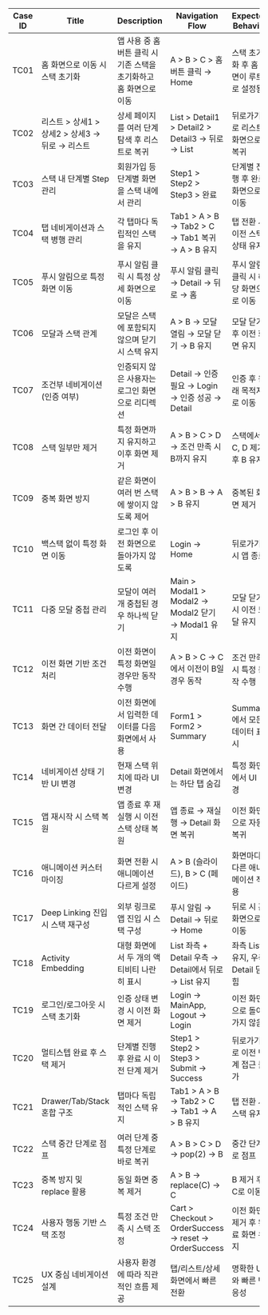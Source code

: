 | Case ID | Title | Description | Navigation Flow | Expected Behavior | Notes |
|---|---|---|---|---|---|
| TC01 | 홈 화면으로 이동 시 스택 초기화 | 앱 사용 중 홈 버튼 클릭 시 기존 스택을 초기화하고 홈 화면으로 이동 | A > B > C > 홈 버튼 클릭 → Home | 스택 초기화 후 홈 화면이 루트로 설정됨 | popToTop 또는 reset 사용 |
| TC02 | 리스트 > 상세1 > 상세2 > 상세3 → 뒤로 → 리스트 | 상세 페이지를 여러 단계 탐색 후 리스트로 복귀 | List > Detail1 > Detail2 > Detail3 → 뒤로 → List | 뒤로가기로 리스트 화면으로 복귀 | popTo 또는 reset 사용 |
| TC03 | 스택 내 단계별 Step 관리 | 회원가입 등 단계별 화면을 스택 내에서 관리 | Step1 > Step2 > Step3 > 완료 | 단계별 진행 후 완료 화면으로 이동 | Context 또는 Redux로 Step 상태 관리 |
| TC04 | 탭 네비게이션과 스택 병행 관리 | 각 탭마다 독립적인 스택을 유지 | Tab1 > A > B → Tab2 > C → Tab1 복귀 → A > B 유지 | 탭 전환 시 이전 스택 상태 유지 | 탭별 네비게이션 컨테이너 사용 |
| TC05 | 푸시 알림으로 특정 화면 이동 | 푸시 알림 클릭 시 특정 상세 화면으로 이동 | 푸시 알림 클릭 → Detail → 뒤로 → 홈 | 푸시 알림 클릭 시 해당 화면으로 이동 | navigate 또는 reset 후 이동 |
| TC06 | 모달과 스택 관계 | 모달은 스택에 포함되지 않으며 닫기 시 스택 유지 | A > B → 모달 열림 → 모달 닫기 → B 유지 | 모달 닫기 후 이전 화면 유지 | 모달은 별도 레이어로 관리 |
| TC07 | 조건부 네비게이션 (인증 여부) | 인증되지 않은 사용자는 로그인 화면으로 리디렉션 | Detail → 인증 필요 → Login → 인증 성공 → Detail | 인증 후 원래 목적지로 이동 | replace 또는 navigate 사용 |
| TC08 | 스택 일부만 제거 | 특정 화면까지 유지하고 이후 화면 제거 | A > B > C > D → 조건 만족 시 B까지 유지 | 스택에서 C, D 제거 후 B 유지 | popUntil 또는 커스텀 스택 필터링 |
| TC09 | 중복 화면 방지 | 같은 화면이 여러 번 스택에 쌓이지 않도록 제어 | A > B > B → A > B 유지 | 중복된 화면 제거 | preventDuplicate 또는 replace 사용 |
| TC10 | 백스택 없이 특정 화면 이동 | 로그인 후 이전 화면으로 돌아가지 않도록 | Login → Home | 뒤로가기 시 앱 종료 | replace 또는 resetStack 사용 |
| TC11 | 다중 모달 중첩 관리 | 모달이 여러 개 중첩된 경우 하나씩 닫기 | Main > Modal1 > Modal2 → Modal2 닫기 → Modal1 유지 | 모달 닫기 시 이전 모달 유지 | modalStack 별도 관리 |
| TC12 | 이전 화면 기반 조건 처리 | 이전 화면이 특정 화면일 경우만 동작 수행 | A > B > C → C에서 이전이 B일 경우 동작 | 조건 만족 시 특정 동작 수행 | navigation.getPrevious 사용 |
| TC13 | 화면 간 데이터 전달 | 이전 화면에서 입력한 데이터를 다음 화면에서 사용 | Form1 > Form2 > Summary | Summary에서 모든 데이터 표시 | params 또는 글로벌 상태 사용 |
| TC14 | 네비게이션 상태 기반 UI 변경 | 현재 스택 위치에 따라 UI 변경 | Detail 화면에서는 하단 탭 숨김 | 특정 화면에서 UI 변경 | navigation.isFocused 또는 route.name 사용 |
| TC15 | 앱 재시작 시 스택 복원 | 앱 종료 후 재실행 시 이전 스택 상태 복원 | 앱 종료 → 재실행 → Detail 화면 복귀 | 이전 화면으로 자동 복귀 | 로컬 저장소에 스택 상태 저장 |
| TC16 | 애니메이션 커스터마이징 | 화면 전환 시 애니메이션 다르게 설정 | A > B (슬라이드), B > C (페이드) | 화면마다 다른 애니메이션 적용 | transitionSpec 또는 cardStyleInterpolator 사용 |
| TC17 | Deep Linking 진입 시 스택 재구성 | 외부 링크로 앱 진입 시 스택 구성 | 푸시 알림 → Detail → 뒤로 → Home | 뒤로 시 홈 화면으로 이동 | synthetic back stack 구성 |
| TC18 | Activity Embedding | 대형 화면에서 두 개의 액티비티 나란히 표시 | List 좌측 + Detail 우측 → Detail에서 뒤로 → List 유지 | 좌측 List 유지, 우측 Detail 닫힘 | split window 구성 |
| TC19 | 로그인/로그아웃 시 스택 초기화 | 인증 상태 변경 시 이전 화면 제거 | Login → MainApp, Logout → Login | 이전 화면으로 돌아가지 않음 | reset 또는 replace 사용 |
| TC20 | 멀티스텝 완료 후 스택 제거 | 단계별 진행 후 완료 시 이전 단계 제거 | Step1 > Step2 > Step3 > Submit → Success | 뒤로가기로 이전 단계 접근 불가 | reset 사용 |
| TC21 | Drawer/Tab/Stack 혼합 구조 | 탭마다 독립적인 스택 유지 | Tab1 > A > B → Tab2 > C → Tab1 → A > B 유지 | 탭 전환 시 스택 유지 | 섹션별 네비게이션 컨테이너 사용 |
| TC22 | 스택 중간 단계로 점프 | 여러 단계 중 특정 단계로 바로 복귀 | A > B > C > D → pop(2) → B | 중간 단계로 점프 | pop 또는 popTo 사용 |
| TC23 | 중복 방지 및 replace 활용 | 동일 화면 중복 제거 | A > B → replace(C) → C | B 제거 후 C로 이동 | replace 사용 |
| TC24 | 사용자 행동 기반 스택 조정 | 특정 조건 만족 시 스택 조정 | Cart > Checkout > OrderSuccess → reset → OrderSuccess | 이전 화면 제거 후 완료 화면 유지 | reset 사용 |
| TC25 | UX 중심 네비게이션 설계 | 사용자 환경에 따라 직관적인 흐름 제공 | 탭/리스트/상세 화면에서 빠른 전환 | 명확한 UI와 빠른 반응성 | UX 설계 고려 |
